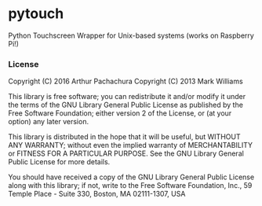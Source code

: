 # pytouch
Python Touchscreen Wrapper for Unix-based systems (works on Raspberry Pi!)

### License

Copyright (C) 2016  Arthur Pachachura
Copyright (C) 2013  Mark Williams

This library is free software; you can redistribute it and/or
modify it under the terms of the GNU Library General Public
License as published by the Free Software Foundation; either
version 2 of the License, or (at your option) any later version.

This library is distributed in the hope that it will be useful,
but WITHOUT ANY WARRANTY; without even the implied warranty of
MERCHANTABILITY or FITNESS FOR A PARTICULAR PURPOSE. See the GNU
Library General Public License for more details.

You should have received a copy of the GNU Library General Public
License along with this library; if not, write to the Free
Software Foundation, Inc., 59 Temple Place - Suite 330, Boston,
MA 02111-1307, USA
